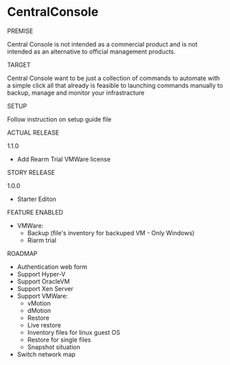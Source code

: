 # CentralConsole

PREMISE

Central Console is not intended as a commercial product and is not intended as an alternative to official management products.

TARGET

Central Console want to be just a collection of commands to automate with a simple click all that already is feasible to launching commands manually to backup, manage and monitor your infrastracture

SETUP

Follow instruction on setup guide file

ACTUAL RELEASE

1.1.0
 * Add Rearm Trial VMWare license

STORY RELEASE

1.0.0
 * Starter Editon

FEATURE ENABLED
- VMWare:
  - Backup (file's inventory for backuped VM - Only Windows)
  - Riarm trial

ROADMAP

- Authentication web form
- Support Hyper-V
- Support OracleVM
- Support Xen Server
- Support VMWare:
  - vMotion
  - dMotion
  - Restore
  - Live restore
  - Inventory files for linux guest OS
  - Restore for single files
  - Snapshot situation
 - Switch network map
